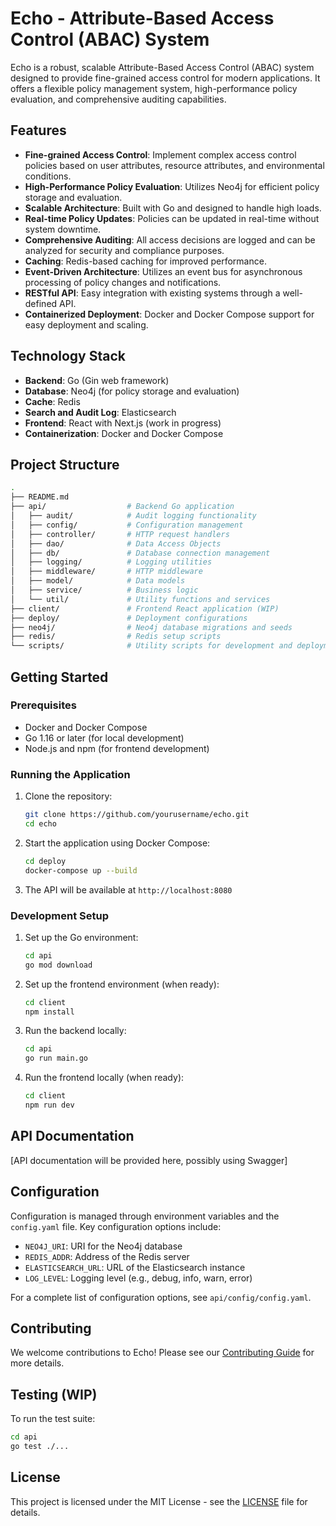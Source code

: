 # Echo - Attribute-Based Access Control (ABAC) System

Echo is a robust, scalable Attribute-Based Access Control (ABAC) system designed to provide fine-grained access control for modern applications. It offers a flexible policy management system, high-performance policy evaluation, and comprehensive auditing capabilities.

## Features

- **Fine-grained Access Control**: Implement complex access control policies based on user attributes, resource attributes, and environmental conditions.
- **High-Performance Policy Evaluation**: Utilizes Neo4j for efficient policy storage and evaluation.
- **Scalable Architecture**: Built with Go and designed to handle high loads.
- **Real-time Policy Updates**: Policies can be updated in real-time without system downtime.
- **Comprehensive Auditing**: All access decisions are logged and can be analyzed for security and compliance purposes.
- **Caching**: Redis-based caching for improved performance.
- **Event-Driven Architecture**: Utilizes an event bus for asynchronous processing of policy changes and notifications.
- **RESTful API**: Easy integration with existing systems through a well-defined API.
- **Containerized Deployment**: Docker and Docker Compose support for easy deployment and scaling.

## Technology Stack

- **Backend**: Go (Gin web framework)
- **Database**: Neo4j (for policy storage and evaluation)
- **Cache**: Redis
- **Search and Audit Log**: Elasticsearch
- **Frontend**: React with Next.js (work in progress)
- **Containerization**: Docker and Docker Compose

## Project Structure

```bash
.
├── README.md
├── api/                  # Backend Go application
│   ├── audit/            # Audit logging functionality
│   ├── config/           # Configuration management
│   ├── controller/       # HTTP request handlers
│   ├── dao/              # Data Access Objects
│   ├── db/               # Database connection management
│   ├── logging/          # Logging utilities
│   ├── middleware/       # HTTP middleware
│   ├── model/            # Data models
│   ├── service/          # Business logic
│   └── util/             # Utility functions and services
├── client/               # Frontend React application (WIP)
├── deploy/               # Deployment configurations
├── neo4j/                # Neo4j database migrations and seeds
├── redis/                # Redis setup scripts
└── scripts/              # Utility scripts for development and deployment
```

## Getting Started

### Prerequisites

- Docker and Docker Compose
- Go 1.16 or later (for local development)
- Node.js and npm (for frontend development)

### Running the Application

1. Clone the repository:

   ```bash
   git clone https://github.com/yourusername/echo.git
   cd echo
   ```

2. Start the application using Docker Compose:

   ```bash
   cd deploy
   docker-compose up --build
   ```

3. The API will be available at `http://localhost:8080`

### Development Setup

1. Set up the Go environment:

   ```bash
   cd api
   go mod download
   ```

2. Set up the frontend environment (when ready):

   ```bash
   cd client
   npm install
   ```

3. Run the backend locally:

   ```bash
   cd api
   go run main.go
   ```

4. Run the frontend locally (when ready):

   ```bash
   cd client
   npm run dev
   ```

## API Documentation

[API documentation will be provided here, possibly using Swagger]

## Configuration

Configuration is managed through environment variables and the `config.yaml` file. Key configuration options include:

- `NEO4J_URI`: URI for the Neo4j database
- `REDIS_ADDR`: Address of the Redis server
- `ELASTICSEARCH_URL`: URL of the Elasticsearch instance
- `LOG_LEVEL`: Logging level (e.g., debug, info, warn, error)

For a complete list of configuration options, see `api/config/config.yaml`.

## Contributing

We welcome contributions to Echo! Please see our [Contributing Guide](CONTRIBUTING.md) for more details.

## Testing (WIP)

To run the test suite:

```bash
cd api
go test ./...
```

## License

This project is licensed under the MIT License - see the [LICENSE](LICENSE) file for details.
